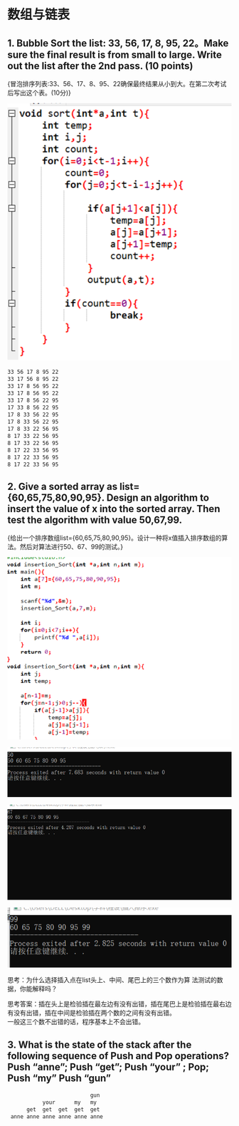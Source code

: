 # 数组与链表  
## 1. Bubble Sort the list: 33, 56, 17, 8, 95, 22。Make sure the final result is from small to large. Write out the list after the 2nd pass. (10 points)   
{冒泡排序列表:33、56、17、8、95、22确保最终结果从小到大。在第二次考试后写出这个表。(10分)}   

![c实现](images/QQ20181206093744.png)

    33 56 17 8 95 22  
    33 17 56 8 95 22  
    33 17 8 56 95 22  
    33 17 8 56 95 22  
    33 17 8 56 22 95  
    17 33 8 56 22 95  
    17 8 33 56 22 95  
    17 8 33 56 22 95  
    17 8 33 22 56 95  
    8 17 33 22 56 95  
    8 17 33 22 56 95   
    8 17 22 33 56 95  
    8 17 22 33 56 95  
    8 17 22 33 56 95  

## 2. Give a sorted array as list={60,65,75,80,90,95}. Design an algorithm to insert the value of x into the sorted array. Then test the algorithm with value 50,67,99.  
{给出一个排序数组list={60,65,75,80,90,95}。设计一种将x值插入排序数组的算法。然后对算法进行50、67、99的测试。}    


![算法](images/QQ20181206181714.png)  

![50](images/QQ20181206181752.png)  

![67](images/QQ20181206181820.png)  

![99](images/QQ20181206181845.png)

 思考：为什么选择插入点在list头上、中间、尾巴上的三个数作为算 法测试的数据，你能解释吗？  

 思考答案：插在头上是检验插在最左边有没有出错，插在尾巴上是检验插在最右边有没有出错，插在中间是检验插在两个数的之间有没有出错。  
 一般这三个数不出错的话，程序基本上不会出错。  

## 3. What is the state of the stack after the following sequence of Push and Pop operations? Push “anne”; Push “get”; Push “your” ; Pop; Push “my” Push “gun”   

                              gun
               your      my   my
          get  get  get  get  get
     anne anne anne anne anne anne
